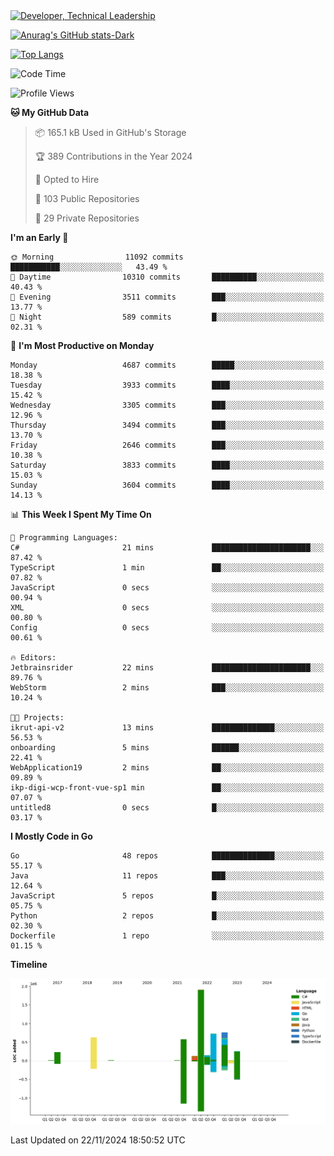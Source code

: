 <div>
  <a href="https://www.linkedin.com/in/arielpineiro/" target="_blank" rel="nofollow noopener noreferrer">
    <img src="https://img.shields.io/badge/-LinkedIn-%230077B5?style=for-the-badge&logo=linkedin&logoColor=white" alt="Developer, Technical Leadership" title="Ariel Piñeiro">
  </a>
</div>

[![Anurag's GitHub stats-Dark](https://github-readme-stats.vercel.app/api?username=arielsrv&show_icons=true&theme=dark#gh-dark-mode-only)](https://github.com/anuraghazra/github-readme-stats#gh-dark-mode-only)

[![Top Langs](https://github-readme-stats.vercel.app/api/top-langs/?username=arielsrv&layout=compact&langs_count=10&theme=dark#gh-dark-mode-only)](https://github.com/anuraghazra/github-readme-stats&theme=dark#gh-dark-mode-only)

<!--START_SECTION:waka-->
![Code Time](http://img.shields.io/badge/Code%20Time-1%2C107%20hrs%2026%20mins-blue)

![Profile Views](http://img.shields.io/badge/Profile%20Views-1-blue)

**🐱 My GitHub Data** 

> 📦 165.1 kB Used in GitHub's Storage 
 > 
> 🏆 389 Contributions in the Year 2024
 > 
> 💼 Opted to Hire
 > 
> 📜 103 Public Repositories 
 > 
> 🔑 29 Private Repositories 
 > 
**I'm an Early 🐤** 

```text
🌞 Morning                11092 commits       ███████████░░░░░░░░░░░░░░   43.49 % 
🌆 Daytime                10310 commits       ██████████░░░░░░░░░░░░░░░   40.43 % 
🌃 Evening                3511 commits        ███░░░░░░░░░░░░░░░░░░░░░░   13.77 % 
🌙 Night                  589 commits         █░░░░░░░░░░░░░░░░░░░░░░░░   02.31 % 
```
📅 **I'm Most Productive on Monday** 

```text
Monday                   4687 commits        █████░░░░░░░░░░░░░░░░░░░░   18.38 % 
Tuesday                  3933 commits        ████░░░░░░░░░░░░░░░░░░░░░   15.42 % 
Wednesday                3305 commits        ███░░░░░░░░░░░░░░░░░░░░░░   12.96 % 
Thursday                 3494 commits        ███░░░░░░░░░░░░░░░░░░░░░░   13.70 % 
Friday                   2646 commits        ███░░░░░░░░░░░░░░░░░░░░░░   10.38 % 
Saturday                 3833 commits        ████░░░░░░░░░░░░░░░░░░░░░   15.03 % 
Sunday                   3604 commits        ████░░░░░░░░░░░░░░░░░░░░░   14.13 % 
```


📊 **This Week I Spent My Time On** 

```text
💬 Programming Languages: 
C#                       21 mins             ██████████████████████░░░   87.42 % 
TypeScript               1 min               ██░░░░░░░░░░░░░░░░░░░░░░░   07.82 % 
JavaScript               0 secs              ░░░░░░░░░░░░░░░░░░░░░░░░░   00.94 % 
XML                      0 secs              ░░░░░░░░░░░░░░░░░░░░░░░░░   00.80 % 
Config                   0 secs              ░░░░░░░░░░░░░░░░░░░░░░░░░   00.61 % 

🔥 Editors: 
Jetbrainsrider           22 mins             ██████████████████████░░░   89.76 % 
WebStorm                 2 mins              ███░░░░░░░░░░░░░░░░░░░░░░   10.24 % 

🐱‍💻 Projects: 
ikrut-api-v2             13 mins             ██████████████░░░░░░░░░░░   56.53 % 
onboarding               5 mins              ██████░░░░░░░░░░░░░░░░░░░   22.41 % 
WebApplication19         2 mins              ██░░░░░░░░░░░░░░░░░░░░░░░   09.89 % 
ikp-digi-wcp-front-vue-sp1 min               ██░░░░░░░░░░░░░░░░░░░░░░░   07.07 % 
untitled8                0 secs              █░░░░░░░░░░░░░░░░░░░░░░░░   03.17 % 
```

**I Mostly Code in Go** 

```text
Go                       48 repos            ██████████████░░░░░░░░░░░   55.17 % 
Java                     11 repos            ███░░░░░░░░░░░░░░░░░░░░░░   12.64 % 
JavaScript               5 repos             █░░░░░░░░░░░░░░░░░░░░░░░░   05.75 % 
Python                   2 repos             █░░░░░░░░░░░░░░░░░░░░░░░░   02.30 % 
Dockerfile               1 repo              ░░░░░░░░░░░░░░░░░░░░░░░░░   01.15 % 
```



**Timeline**

![Lines of Code chart](https://raw.githubusercontent.com/arielsrv/arielsrv/main/assets/bar_graph.png)


 Last Updated on 22/11/2024 18:50:52 UTC
<!--END_SECTION:waka-->
